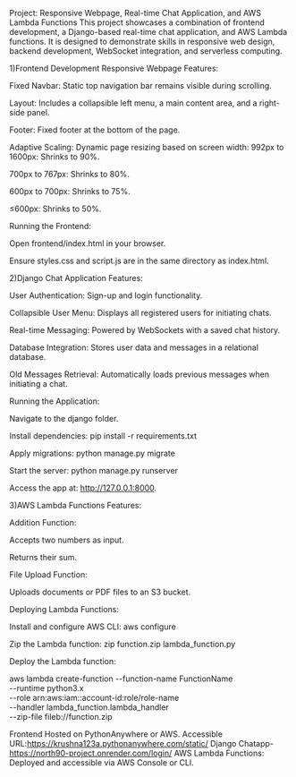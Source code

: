 Project: Responsive Webpage, Real-time Chat Application, and AWS Lambda Functions
This project showcases a combination of frontend development, a Django-based real-time chat application, and AWS Lambda functions. It is designed to demonstrate skills in responsive web design, backend development, WebSocket integration, and serverless computing.

1)Frontend Development
Responsive Webpage Features:

Fixed Navbar: Static top navigation bar remains visible during scrolling.

Layout: Includes a collapsible left menu, a main content area, and a right-side panel.

Footer: Fixed footer at the bottom of the page.

Adaptive Scaling: Dynamic page resizing based on screen width:
  992px to 1600px: Shrinks to 90%.
  
  700px to 767px: Shrinks to 80%.
  
  600px to 700px: Shrinks to 75%.
  
  ≤600px: Shrinks to 50%.

Running the Frontend:
  
  Open frontend/index.html in your browser.
  
  Ensure styles.css and script.js are in the same directory as index.html.

2)Django Chat Application
Features:

User Authentication: Sign-up and login functionality.

Collapsible User Menu: Displays all registered users for initiating chats.

Real-time Messaging: Powered by WebSockets with a saved chat history.

Database Integration: Stores user data and messages in a relational database.

Old Messages Retrieval: Automatically loads previous messages when initiating a chat.

Running the Application:

Navigate to the django folder.

Install dependencies:
pip install -r requirements.txt

Apply migrations:
python manage.py migrate

Start the server:
python manage.py runserver

Access the app at: http://127.0.0.1:8000.


3)AWS Lambda Functions
Features:

Addition Function:

Accepts two numbers as input.

Returns their sum.

File Upload Function:

Uploads documents or PDF files to an S3 bucket.

Deploying Lambda Functions:


Install and configure AWS CLI:
aws configure

Zip the Lambda function:
zip function.zip lambda_function.py


Deploy the Lambda function:

aws lambda create-function --function-name FunctionName \
    --runtime python3.x \
    --role arn:aws:iam::account-id:role/role-name \
    --handler lambda_function.lambda_handler \
    --zip-file fileb://function.zip

Frontend  Hosted on PythonAnywhere or AWS.
Accessible URL:https://krushna123a.pythonanywhere.com/static/
Django Chatapp-https://north90-project.onrender.com/login/
AWS Lambda Functions:
Deployed and accessible via AWS Console or CLI.
